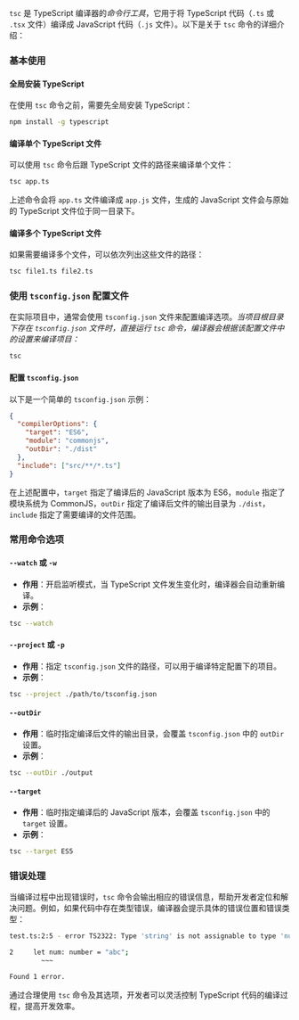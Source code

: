 `tsc` 是 TypeScript 编译器的*命令行工具*，它用于将 TypeScript 代码（`.ts` 或 `.tsx` 文件）编译成 JavaScript 代码（`.js` 文件）。以下是关于 `tsc` 命令的详细介绍：

### 基本使用

#### 全局安装 TypeScript

在使用 `tsc` 命令之前，需要先全局安装 TypeScript：

```bash
npm install -g typescript
```

#### 编译单个 TypeScript 文件

可以使用 `tsc` 命令后跟 TypeScript 文件的路径来编译单个文件：

```bash
tsc app.ts
```

上述命令会将 `app.ts` 文件编译成 `app.js` 文件，生成的 JavaScript 文件会与原始的 TypeScript 文件位于同一目录下。

#### 编译多个 TypeScript 文件

如果需要编译多个文件，可以依次列出这些文件的路径：

```bash
tsc file1.ts file2.ts
```

### 使用 `tsconfig.json` 配置文件

在实际项目中，通常会使用 `tsconfig.json` 文件来配置编译选项。*当项目根目录下存在 `tsconfig.json` 文件时，直接运行 `tsc` 命令，编译器会根据该配置文件中的设置来编译项目：*

```bash
tsc
```

#### 配置 `tsconfig.json`

以下是一个简单的 `tsconfig.json` 示例：

```json
{
  "compilerOptions": {
    "target": "ES6",
    "module": "commonjs",
    "outDir": "./dist"
  },
  "include": ["src/**/*.ts"]
}
```

在上述配置中，`target` 指定了编译后的 JavaScript 版本为 ES6，`module` 指定了模块系统为 CommonJS，`outDir` 指定了编译后文件的输出目录为 `./dist`，`include` 指定了需要编译的文件范围。

### 常用命令选项

#### `--watch` 或 `-w`

- **作用**：开启监听模式，当 TypeScript 文件发生变化时，编译器会自动重新编译。
- **示例**：

```bash
tsc --watch
```

#### `--project` 或 `-p`

- **作用**：指定 `tsconfig.json` 文件的路径，可以用于编译特定配置下的项目。
- **示例**：

```bash
tsc --project ./path/to/tsconfig.json
```

#### `--outDir`

- **作用**：临时指定编译后文件的输出目录，会覆盖 `tsconfig.json` 中的 `outDir` 设置。
- **示例**：

```bash
tsc --outDir ./output
```

#### `--target`

- **作用**：临时指定编译后的 JavaScript 版本，会覆盖 `tsconfig.json` 中的 `target` 设置。
- **示例**：

```bash
tsc --target ES5
```

### 错误处理

当编译过程中出现错误时，`tsc` 命令会输出相应的错误信息，帮助开发者定位和解决问题。例如，如果代码中存在类型错误，编译器会提示具体的错误位置和错误类型：

```bash
test.ts:2:5 - error TS2322: Type 'string' is not assignable to type 'number'.

2     let num: number = "abc";
        ~~~

Found 1 error.
```

通过合理使用 `tsc` 命令及其选项，开发者可以灵活控制 TypeScript 代码的编译过程，提高开发效率。
